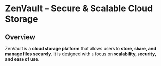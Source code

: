 # ZenVault – Secure & Scalable Cloud Storage

## Overview
ZenVault is a **cloud storage platform** that allows users to **store, share, and manage files securely**. It is designed with a focus on **scalability, security, and ease of use**.
